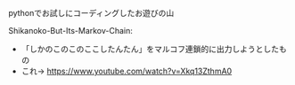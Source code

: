 pythonでお試しにコーディングしたお遊びの山

Shikanoko-But-Its-Markov-Chain:
- 「しかのこのこのここしたんたん」をマルコフ連鎖的に出力しようとしたもの
- これ→ https://www.youtube.com/watch?v=Xkq13ZthmA0


